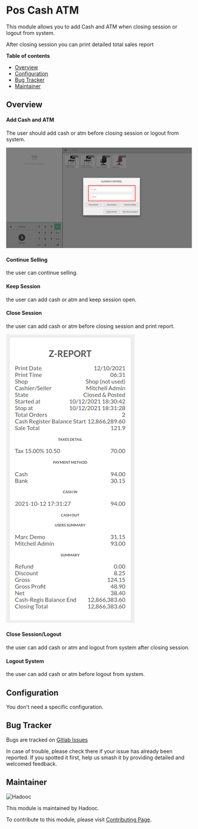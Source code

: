 # Pos Cash ATM

This module allows you to add Cash and ATM when closing session or logout from system.

After closing session you can print detailed total sales report

**Table of contents**

- [Overview](#overview)
- [Configuration](#configuration)
- [Bug Tracker](#bug-tracker)
- [Maintainer](#maintainer)

## Overview

#### Add Cash and ATM

The user should add cash or atm before closing session or logout from system.

![Cash](static/src/img/cash_atm.png)

#### Continue Selling

the user can continue selling.

#### Keep Session

the user can add cash or atm and keep session open.

#### Close Session

the user can add cash or atm before closing session and print report.

![Cash](static/src/img/receipt.png)

#### Close Session/Logout

the user can add cash or atm and logout from system after closing session.

#### Logout System

the user can add cash or atm before logout from system.

## Configuration

You don't need a specific configuration.

## Bug Tracker

Bugs are tracked on [Gitlab Issues](https://gitlab.com/hadooc/odoo-sa/pos/-/issues)

In case of trouble, please check there if your issue has already been reported. If you
spotted it first, help us smash it by providing detailed and welcomed feedback.

## Maintainer

![Hadooc](https://hadooc.com/logo)

This module is maintained by Hadooc.

To contribute to this module, please visit
[Contributing Page](https://gitlab.com/hadooc/extra/wikis/Contributing).
